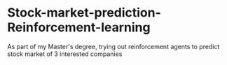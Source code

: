 # Stock-market-prediction-Reinforcement-learning
As part of my Master's degree, trying out reinforcement agents to predict stock market of 3 interested companies

